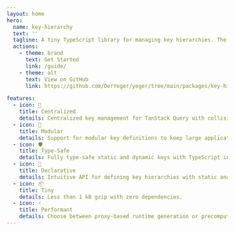 ```yaml
---
layout: home
hero:
  name: key-hierarchy
  text: ''
  tagline: A tiny TypeScript library for managing key hierarchies. The perfect companion for TanStack Query.
  actions:
    - theme: brand
      text: Get Started
      link: /guide/
    - theme: alt
      text: View on GitHub
      link: https://github.com/DerYeger/yeger/tree/main/packages/key-hierarchy

features:
  - icon: 🔑
    title: Centralized
    details: Centralized key management for TanStack Query with collision-free design.
  - icon: 🧩
    title: Modular
    details: Support for modular key definitions to keep large applications organized.
  - icon: 🛡️
    title: Type-Safe
    details: Fully type-safe static and dynamic keys with TypeScript inference.
  - icon: 🎯
    title: Declarative
    details: Intuitive API for defining key hierarchies with static and dynamic segments.
  - icon: 📦
    title: Tiny
    details: Less than 1 kB gzip with zero dependencies.
  - icon: ⚡
    title: Performant
    details: Choose between proxy-based runtime generation or precomputed keys for optimal performance.
---
```

